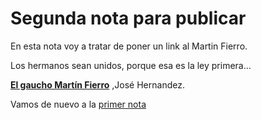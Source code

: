 

# Segunda nota para publicar

En esta nota voy a tratar de poner un link al Martin Fierro.

<p class="verse">
Los hermanos sean unidos, porque esa es la ley primera&#x2026;<br />
</p>

**[El gaucho Martín Fierro](https://es.wikipedia.org/wiki/El_Gaucho_Martín_Fierro)** ,José Hernandez.

Vamos de nuevo a la [primer nota](20230528T215221--primera-nota__emacs.md)

